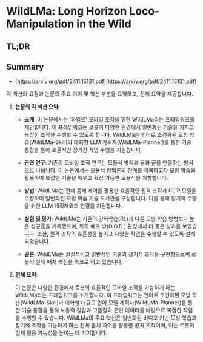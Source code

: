 # WildLMa: Long Horizon Loco-Manipulation in the Wild
## TL;DR
## Summary
- [https://arxiv.org/pdf/2411.15131.pdf](https://arxiv.org/pdf/2411.15131.pdf)

각 섹션의 요점과 논문의 주요 기여 및 혁신 부분을 요약하고, 전체 요약을 제공합니다.

1. **논문의 각 섹션 요약**:

   - **소개**:
     이 논문에서는 '와일드' 모바일 조작을 위한 WildLMa라는 프레임워크를 제안합니다. 이 프레임워크는 로봇이 다양한 환경에서 일반화된 기술을 가지고 복잡한 조작을 수행할 수 있도록 합니다. WildLMa는 언어로 조건화된 모방 학습(WildLMa-Skill)과 대화형 LLM 계획자(WildLMa-Planner)를 통한 기술 통합을 통해 효율적인 장기간 작업 수행을 지원합니다.

   - **관련 연구**:
     기존의 모바일 조작 연구는 모듈식 방식과 끝과 끝을 연결하는 방식으로 나뉩니다. 이 논문에서는 모듈식 방법론의 한계를 극복하고자 모방 학습을 활용하여 복잡한 기술을 배우고 확장 가능한 모듈식을 지향합니다.

   - **방법**:
     WildLMa는 전체 몸체 제어를 활용한 효율적인 원격 조작과 CLIP 모델을 수정하여 일반화된 모방 학습 기술 도서관을 구성합니다. 이를 통해 장기적 수행을 위한 LLM 계획자와의 연결을 지원합니다.

   - **실험 및 평가**:
     WildLMa는 기존의 강화학습(RL)과 다른 모방 학습 방법보다 높은 성공률을 기록했으며, 특히 예측 밖(O.O.D.) 환경에서 더 좋은 성과를 보였습니다. 또한, 원격 조작의 효율성을 높이고 다양한 작업을 수행할 수 있도록 설계되었습니다.

   - **결론**:
     WildLMa는 실질적이고 일반적인 기술과 장기적 조작을 구현함으로써 로봇의 실제 배치 촉진을 목표로 하고 있습니다.

2. **전체 요약**:

   이 논문은 다양한 환경에서 로봇의 효율적인 모바일 조작을 가능하게 하는 WildLMa라는 프레임워크를 소개합니다. 이 프레임워크는 언어로 조건화된 모방 학습(WildLMa-Skill)과 대화형 대규모 언어 모델 계획자(WildLMa-Planner)를 통한 기술 통합을 통해 노동력 절감과 고품질의 훈련 데이터를 바탕으로 복잡한 작업을 수행할 수 있습니다. WildLMa의 주요 혁신은 일반화된 비디오 기반 모방 학습과 장기적 조작을 가능하게 하는 전체 몸체 제어를 활용한 원격 조작이며, 이는 로봇의 실제 활용 가능성을 높이는 데 기여합니다.